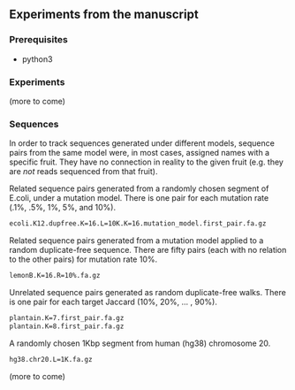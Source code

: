 ## Experiments from the manuscript

### Prerequisites

* python3

### Experiments

(more to come)

### Sequences

In order to track sequences generated under different models, sequence pairs
from the same model were, in most cases, assigned names with a specific fruit.
They have no connection in reality to the given fruit (e.g. they are *not*
reads sequenced from that fruit). 

Related sequence pairs generated from a randomly chosen segment of E.coli,
under a mutation model. There is one pair for each mutation rate (.1%, .5%, 1%,
5%, and 10%).

```bash 
ecoli.K12.dupfree.K=16.L=10K.K=16.mutation_model.first_pair.fa.gz
```

Related sequence pairs generated from a mutation model applied to a random
duplicate-free sequence. There are fifty pairs (each with no relation to the
other pairs) for mutation rate 10%.

```bash 
lemonB.K=16.R=10%.fa.gz 
```

Unrelated sequence pairs generated as random duplicate-free walks. There is
one pair for each target Jaccard (10%, 20%, ... , 90%).

```bash 
plantain.K=7.first_pair.fa.gz
plantain.K=8.first_pair.fa.gz
```

A randomly chosen 1Kbp segment from human (hg38) chromosome 20.

```bash 
hg38.chr20.L=1K.fa.gz
```

(more to come)
